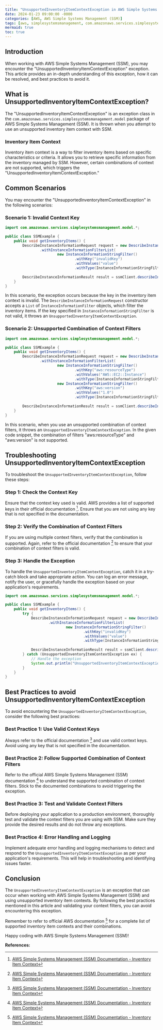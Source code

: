 ```yaml
---
title: "UnsupportedInventoryItemContextException in AWS Simple Systems Management (SSM)"
date: 2024-01-23 09:00:00 -0000
categories: [AWS, AWS Simple Systems Management (SSM)]
tags: [aws, simplesystemsmanagement, com.amazonaws.services.simplesystemsmanagement.model]
mermaid: true
toc: true
---
```



## Introduction
When working with AWS Simple Systems Management (SSM), you may encounter the "UnsupportedInventoryItemContextException" exception. This article provides an in-depth understanding of this exception, how it can be resolved, and best practices to avoid it.

## What is UnsupportedInventoryItemContextException?
The "UnsupportedInventoryItemContextException" is an exception class in the `com.amazonaws.services.simplesystemsmanagement.model` package of AWS Simple Systems Management (SSM). It is thrown when you attempt to use an unsupported inventory item context with SSM.

### Inventory Item Context
Inventory item context is a way to filter inventory items based on specific characteristics or criteria. It allows you to retrieve specific information from the inventory managed by SSM. However, certain combinations of context are not supported, which triggers the "UnsupportedInventoryItemContextException."

## Common Scenarios
You may encounter the "UnsupportedInventoryItemContextException" in the following scenarios:

### Scenario 1: Invalid Context Key
```java
import com.amazonaws.services.simplesystemsmanagement.model.*;

public class SSMExample {
    public void getInventoryItems() {
        DescribeInstanceInformationRequest request = new DescribeInstanceInformationRequest()
                .withInstanceInformationFilterList(
                        new InstanceInformationStringFilter()
                                .withKey("invalidKey")
                                .withValues("value")
                                .withType(InstanceInformationStringFilterType.Equal));
        
        DescribeInstanceInformationResult result = ssmClient.describeInstanceInformation(request);
    }
}
```

In this scenario, the exception occurs because the key in the inventory item context is invalid. The `DescribeInstanceInformationRequest` constructor accepts a `List` of `InstanceInformationFilter` objects, which filter the inventory items. If the key specified in `InstanceInformationStringFilter` is not valid, it throws an `UnsupportedInventoryItemContextException`.

### Scenario 2: Unsupported Combination of Context Filters
```java
import com.amazonaws.services.simplesystemsmanagement.model.*;

public class SSMExample {
    public void getInventoryItems() {
        DescribeInstanceInformationRequest request = new DescribeInstanceInformationRequest()
                .withInstanceInformationFilterList(
                        new InstanceInformationStringFilter()
                                .withKey("aws:resourceType")
                                .withValues("AWS::EC2::Instance")
                                .withType(InstanceInformationStringFilterType.Equal),
                        new InstanceInformationStringFilter()
                                .withKey("aws:version")
                                .withValues("1.0")
                                .withType(InstanceInformationStringFilterType.Equal));
        
        DescribeInstanceInformationResult result = ssmClient.describeInstanceInformation(request);
    }
}
```

In this scenario, when you use an unsupported combination of context filters, it throws an `UnsupportedInventoryItemContextException`. In the given code snippet, the combination of filters "aws:resourceType" and "aws:version" is not supported.

## Troubleshooting UnsupportedInventoryItemContextException
To troubleshoot the `UnsupportedInventoryItemContextException`, follow these steps:

### Step 1: Check the Context Key
Ensure that the context key used is valid. AWS provides a list of supported keys in their official documentation [^1^]. Ensure that you are not using any key that is not specified in the documentation.

### Step 2: Verify the Combination of Context Filters
If you are using multiple context filters, verify that the combination is supported. Again, refer to the official documentation [^1^] to ensure that your combination of context filters is valid.

### Step 3: Handle the Exception
To handle the `UnsupportedInventoryItemContextException`, catch it in a try-catch block and take appropriate action. You can log an error message, notify the user, or gracefully handle the exception based on your application's requirements.

```java
import com.amazonaws.services.simplesystemsmanagement.model.*;

public class SSMExample {
    public void getInventoryItems() {
        try {
            DescribeInstanceInformationRequest request = new DescribeInstanceInformationRequest()
                    .withInstanceInformationFilterList(
                            new InstanceInformationStringFilter()
                                    .withKey("invalidKey")
                                    .withValues("value")
                                    .withType(InstanceInformationStringFilterType.Equal));
            
            DescribeInstanceInformationResult result = ssmClient.describeInstanceInformation(request);
        } catch (UnsupportedInventoryItemContextException ex) {
            // Handle the exception
            System.out.println("UnsupportedInventoryItemContextException occurred: " + ex.getMessage());
        }
    }
}
```

## Best Practices to avoid UnsupportedInventoryItemContextException
To avoid encountering the `UnsupportedInventoryItemContextException`, consider the following best practices:

### Best Practice 1: Use Valid Context Keys
Always refer to the official documentation [^1^] and use valid context keys. Avoid using any key that is not specified in the documentation.

### Best Practice 2: Follow Supported Combination of Context Filters
Refer to the official AWS Simple Systems Management (SSM) documentation [^1^] to understand the supported combination of context filters. Stick to the documented combinations to avoid triggering the exception.

### Best Practice 3: Test and Validate Context Filters
Before deploying your application to a production environment, thoroughly test and validate the context filters you are using with SSM. Make sure they provide the desired results and do not throw any exceptions.

### Best Practice 4: Error Handling and Logging
Implement adequate error handling and logging mechanisms to detect and respond to the `UnsupportedInventoryItemContextException` as per your application's requirements. This will help in troubleshooting and identifying issues faster.

## Conclusion
The `UnsupportedInventoryItemContextException` is an exception that can occur when working with AWS Simple Systems Management (SSM) and using unsupported inventory item contexts. By following the best practices mentioned in this article and validating your context filters, you can avoid encountering this exception.

Remember to refer to official AWS documentation [^1^] for a complete list of supported inventory item contexts and their combinations.

Happy coding with AWS Simple Systems Management (SSM)!

**References:**
[^1^]: [AWS Simple Systems Management (SSM) Documentation - Inventory Item Context](https://docs.aws.amazon.com/systems-manager/latest/userguide/ssm-inventory-context.html)